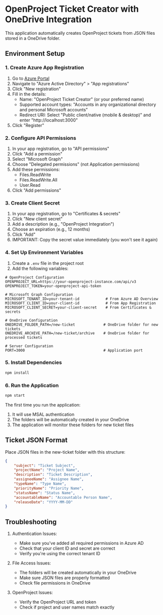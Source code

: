 # OpenProject Ticket Creator with OneDrive Integration

This application automatically creates OpenProject tickets from JSON files stored in a OneDrive folder.

## Environment Setup

### 1. Create Azure App Registration

1. Go to [Azure Portal](https://portal.azure.com)
2. Navigate to "Azure Active Directory" > "App registrations"
3. Click "New registration"
4. Fill in the details:
   - Name: "OpenProject Ticket Creator" (or your preferred name)
   - Supported account types: "Accounts in any organizational directory and personal Microsoft accounts"
   - Redirect URI: Select "Public client/native (mobile & desktop)" and enter "http://localhost:3000"
5. Click "Register"

### 2. Configure API Permissions

1. In your app registration, go to "API permissions"
2. Click "Add a permission"
3. Select "Microsoft Graph"
4. Choose "Delegated permissions" (not Application permissions)
5. Add these permissions:
   - Files.ReadWrite
   - Files.ReadWrite.All
   - User.Read
6. Click "Add permissions"

### 3. Create Client Secret

1. In your app registration, go to "Certificates & secrets"
2. Click "New client secret"
3. Add a description (e.g., "OpenProject Integration")
4. Choose an expiration (e.g., 12 months)
5. Click "Add"
6. IMPORTANT: Copy the secret value immediately (you won't see it again)

### 4. Set Up Environment Variables

1. Create a `.env` file in the project root
2. Add the following variables:

```env
# OpenProject Configuration
OPENPROJECT_URL=https://your-openproject-instance.com/api/v3
OPENPROJECT_TOKEN=your-openproject-api-token

# Microsoft Graph Configuration
MICROSOFT_TENANT_ID=your-tenant-id            # From Azure AD Overview
MICROSOFT_CLIENT_ID=your-client-id            # From App Registration
MICROSOFT_CLIENT_SECRET=your-client-secret    # From Certificates & secrets

# OneDrive Configuration
ONEDRIVE_FOLDER_PATH=/new-ticket             # OneDrive folder for new tickets
ONEDRIVE_ARCHIVE_PATH=/new-ticket/archive    # OneDrive folder for processed tickets

# Server Configuration
PORT=3000                                    # Application port
```

### 5. Install Dependencies

```bash
npm install
```

### 6. Run the Application

```bash
npm start
```

The first time you run the application:
1. It will use MSAL authentication
2. The folders will be automatically created in your OneDrive
3. The application will monitor these folders for new ticket files

## Ticket JSON Format

Place JSON files in the new-ticket folder with this structure:

```json
{
    "subject": "Ticket Subject",
    "projectName": "Project Name",
    "description": "Ticket Description",
    "assigneeName": "Assignee Name",
    "typeName": "Type Name",
    "priorityName": "Priority Name",
    "statusName": "Status Name",
    "accountableName": "Accountable Person Name",
    "releaseDate": "YYYY-MM-DD"
}
```

## Troubleshooting

1. Authentication Issues:
   - Make sure you've added all required permissions in Azure AD
   - Check that your client ID and secret are correct
   - Verify you're using the correct tenant ID

2. File Access Issues:
   - The folders will be created automatically in your OneDrive
   - Make sure JSON files are properly formatted
   - Check file permissions in OneDrive

3. OpenProject Issues:
   - Verify the OpenProject URL and token
   - Check if project and user names match exactly

